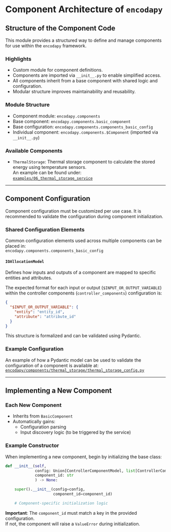 # Component Architecture of `encodapy`

## Structure of the Component Code

This module provides a structured way to define and manage components for use within the `encodapy` framework.

### Highlights

- Custom module for component definitions.
- Components are imported via `__init__.py` to enable simplified access.
- All components inherit from a base component with shared logic and configuration.
- Modular structure improves maintainability and reusability.

### Module Structure

- Component module: `encodapy.components`
- Base component: `encodapy.components.basic_component`
- Base configuration: `encodapy.components.components_basic_config`
- Individual component: `encodapy.components.$Component` (imported via `__init__.py`)

### Available Components

- `ThermalStorage`: Thermal storage component to calculate the stored energy using temperature sensors.  
  An example can be found under:  
  [`examples/06_thermal_storage_service`](../../examples/06_thermal_storage_service/)

---

## Component Configuration

Component configuration must be customized per use case. It is recommended to validate the configuration during component initialization.

### Shared Configuration Elements

Common configuration elements used across multiple components can be placed in:  
`encodapy.components.components_basic_config`

#### `IOAllocationModel`

Defines how inputs and outputs of a component are mapped to specific entities and attributes.

The expected format for each input or output (`$INPUT_OR_OUTPUT_VARIABLE`) within the controller components (`controller_components`) configuration is:

```json
{
  "$INPUT_OR_OUTPUT_VARIABLE": {
    "entity": "entity_id",
    "attribute": "attribute_id"
  }
}
```

This structure is formalized and can be validated using Pydantic.

### Example Configuration

An example of how a Pydantic model can be used to validate the configuration of a component is available at:  
[`encodapy/components/thermal_storage/thermal_storage_config.py`](./thermal_storage/thermal_storage_config.py)

---

## Implementing a New Component

### Each New Component

- Inherits from `BasicComponent`
- Automatically gains:
  - Configuration parsing
  - Input discovery logic (to be triggered by the service)

### Example Constructor

When implementing a new component, begin by initializing the base class:

```python
def __init__(self,
             config: Union[ControllerComponentModel, list[ControllerComponentModel]],
             component_id: str
             ) -> None:

    super().__init__(config=config,
                     component_id=component_id)

    # Component-specific initialization logic
```

**Important**: The `component_id` must match a key in the provided configuration.  
If not, the component will raise a `ValueError` during initialization.